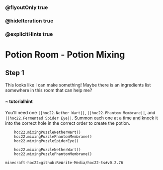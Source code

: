 ### @flyoutOnly true
### @hideIteration true
### @explicitHints true


# Potion Room - Potion Mixing

## Step 1
This looks like I can make something! Maybe there is an ingredients list somewhere in this room that can help me?

#### ~ tutorialhint 
You'll need one ``||hoc22.Nether Wart||``, ``||hoc22.Phantom Membrane||``, and ``||hoc22.Fermented Spider Eye||``. Summon each one at a time and knock it into the correct hole in the correct order to create the potion.



```ghost
    hoc22.mixingPuzzleNetherWart()
    hoc22.mixingPuzzlePhantomMembrane()
    hoc22.mixingPuzzleSpiderEye()
```
```template
    hoc22.mixingPuzzleNetherWart()
    hoc22.mixingPuzzlePhantomMembrane()    
```
```package
minecraft-hoc22=github:ReWrite-Media/hoc22-ts#v0.2.76
```